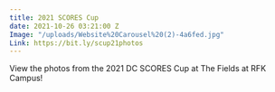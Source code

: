 ```yaml
---
title: 2021 SCORES Cup
date: 2021-10-26 03:21:00 Z
Image: "/uploads/Website%20Carousel%20(2)-4a6fed.jpg"
Link: https://bit.ly/scup21photos
---
```


View the photos from the 2021 DC SCORES Cup at The Fields at RFK Campus!